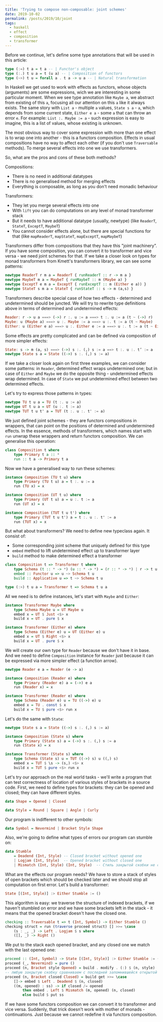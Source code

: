 ```yaml
---
title: 'Trying to compose non-composable: joint schemes'
date: 2019-10-02
permalink: /posts/2019/10/joint
tags:
  - haskell
  - effect
  - composition
  - transformer
---
```


Before we continue, let's define some type annotations that will be used in this article:
```haskell
type (:=) t a = t a -- | Functor's object
type (:.) t u a = t (u a) -- | Composition of functors
type (~>) t u = forall a . t a -> u a -- | Natural transformation
```

In Haskell we get used to work with effects as functors, whose objects (arguments) are some expressions, wich we are interesting in some particular moment.
When we see type annotation like `Maybe a`, we abstract from existing of this `a`, focusing all our attention on this `a` like it always exists. The same story with `List a` - multiple `a` values, `State s a` - `a`, which depends from some current state, `Either e a` - some `a` that can throw an error `e`. For example: `List :. Maybe := a` - such expression is easy to imagine, this is a list of values, whose existing is unknown.

The most obvious way to cover some expression with more than one effect is to wrap one into another - this is a functors composition. Effects in usual compositions have no way to affect each other (if you don't use `Traversable` methods). To merge several effects into one we use transformers.

So, what are the pros and cons of these both methods?

Compositions:
* There is no need in additional datatypes
* There is no generalised method for merging effects
* Everything is composable, as long as you don't need monadic behaviour

Transformers:
* They let you merge several effects into one
* With `lift` you can do computations on any level of monad transformer stack
* But it needs to have additional datatype (usually, newtype) (like `ReaderT`, `StateT`, `ExceptT`, `MaybeT`)
* You cannot consider effects alone, but there are special functions for that (like `mapReaderT`, `mapStateT`, `mapExceptT`, `mapMaybeT`)

Transformers differ from compositions that they have this "joint machinery". If you have some composition, you can convert it to transformer and vice versa - we need joint schemes for that. If we take a closer look on types for monad transformers from Kmett's transformers library, we can see some patterns:
```haskell
newtype ReaderT r m a = ReaderT { runReaderT :: r -> m a }
newtype MaybeT m a = MaybeT { runMaybeT :: m (Maybe a) }
newtype ExceptT e m a = ExceptT { runExceptT :: m (Either e a)) }
newtype StateT s m a = StateT { runStateT :: s -> m (a,s) }
```

Transformers describe special case of how two effects - determined and undetermined should be juncted. We will try to rewrite type definitions above in terms of determined and undetermined effects:

```haskell
Reader: r -> u a ===> (->) r :. u := a ===> t :. u := a (t ~ (->) r)
Maybe: u (Maybe a) ===> u :. Maybe := a ===> u :. t := a (t ~ Maybe)
Either: u (Either e a) ===> u :. Either e := a ===> u :. t := a (t ~ Either e)
```

Some effects are pretty complicated and can be defined via composition of more simpler effects:

```haskell
State: s -> m (a, s) ===> (->) s :. (,) s := a ==> t :. u :. t’ := a
newtype State s a = State ((->) s :. (,) s := a)
```

If we take a closer look again on first three examples, we can consider some patterns: in `Reader`, determined effect wraps undetermined one; but in case of `Either` and `Maybe` we do the opposite thing - undetermined effects wrap determined. In case of `State` we put undetermined effect between two determined effects.

Let's try to express those patterns in types:

```haskell
newtype TU t u a = TU (t :. u := a)
newtype UT t u a = UT (u :. t := a)
newtype TUT t u t' a = TUT (t :. u :. t' := a)
```
We just defined joint schemes - they are functors compositions in wrappers, that can point on the positions of determined and undetermined effects. In the essence, methods of transformers, which names start with `run` unwrap these wrappers and return functors composition. We can generalise this operation:

```haskell
class Composition t where
	type Primary t a :: *
	run :: t a -> Primary t a
```

Now we have a generalised way to run these schemes:

```haskell
instance Composition (TU t u) where
	type Primary (TU t u) a = t :. u := a
	run (TU x) = x

instance Composition (UT t u) where
	type Primary (UT t u) a = u :. t := a
	run (UT x) = x

instance Composition (TUT t u t') where
	type Primary (TUT t u t') a = t :. u :. t' := a
	run (TUT x) = x
```

But what about transformers? We need to define new typeclass again. It consist of:
* Some corresponding joint scheme that uniquely defined for this type
* `embed` method to lift undetermined effect up to transformer layer
* `build` method to make determined effect a transformer

```haskell
class Composition t => Transformer t where
	type Schema (t :: * -> *) (u :: * -> *) = (r :: * -> *) | r -> t u
	embed :: Functor u => u ~> Schema t u
	build :: Applicative u => t ~> Schema t u

type (:>) t u a = Transformer t => Schema t u a
```

All we need is to define instances, let's start with `Maybe` and `Either`:

```haskell
instance Transformer Maybe where
	type Schema Maybe u = UT Maybe u
	embed x = UT $ Just <$> x
	build x = UT . pure $ x

instance Transformer (Either e) where
	type Schema (Either e) u = UT (Either e) u
	embed x = UT $ Right <$> x
	build x = UT . pure $ x
```

We will create our own type for `Reader` because we don't have it in base. And we need to define `Composition` instance for `Reader` just because it can be expressed via more simpler effect (a function arrow).

```haskell
newtype Reader e a = Reader (e -> a)

instance Composition (Reader e) where
	type Primary (Reader e) a = (->) e a
	run (Reader x) = x

instance Transformer (Reader e) where
	type Schema (Reader e) u = TU ((->) e) u
	embed x = TU . const $ x
	build x = TU $ pure <$> run x
```

Let's do the same with `State`:

```haskell
newtype State s a = State ((->) s :. (,) s := a)

instance Composition (State s) where
	type Primary (State s) a = (->) s :. (,) s := a
	run (State x) = x

instance Transformer (State s) where
	type Schema (State s) u = TUT ((->) s) u ((,) s)
	embed x = TUT $ \s -> (s,) <$> x
	build x = TUT $ pure <$> run x
```

Let's try our approach on the real world tasks - we'll write a program that can test correctness of location of various styles of brackets in a source code. First, we need to define types for brackets: they can be opened and closed; they can have different styles.

```haskell
data Shape = Opened | Closed

data Style = Round | Square | Angle | Curly
```

Our program is indifferent to other symbols:

```haskell
data Symbol = Nevermind | Bracket Style Shape
```

Also, we're going to define what types of errors our program can stumble on:

```haskell
data Stumble
	= Deadend (Int, Style) -- Closed bracket without opened one
	| Logjam (Int, Style)  -- Opened bracket without closed one
	| Mismatch (Int, Style) (Int, Style)  -- Стиль закрытой скобки не соответствует открытой
```

What are the effects our program needs? We have to store a stack of styles of open brackets which should be checked later and we should stop all computation on first error. Let's build a transformer:

```haskell
State [(Int, Style)] :> Either Stumble := ()
```

This algorithm is easy: we traverse the structure of indexed brackets, if we haven't stumbled on error and we have some brackets left in the stack - it means that the opened bracket doesn't have the closed one.

```haskell
checking :: Traversable t => t (Int, Symbol) -> Either Stumble ()
checking struct = run (traverse proceed struct) [] >>= \case
	(s : _, _) -> Left . Logjam $ s where
	([], _) -> Right ()
```

We put to the stack each opened bracket, and any closed one we match with the last opened one:

```haskell
proceed :: (Int, Symbol) -> State [(Int, Style)] :> Either Stumble := ()
proceed (_, Nevermind) = pure ()
proceed (n, Bracket style Opened) = build . modify . (:) $ (n, style)
-- любую закрытую скобку сравниваем с последней запомнившейся открытой
proceed (n, Bracket closed Closed) = build get >>= \case
	[]-> embed $ Left . Deadend $ (n, closed)
	((m, opened) : ss) -> if closed /= opened
		then embed . Left $ Mismatch (m, opened) (n, closed)
		else build $ put ss
```

If we have some functors composition we can convert it to transformer and vice versa. Suddenly, that trick doesn't work with mother of monads - continuations. Just because we cannot redefine it via functors composition.
